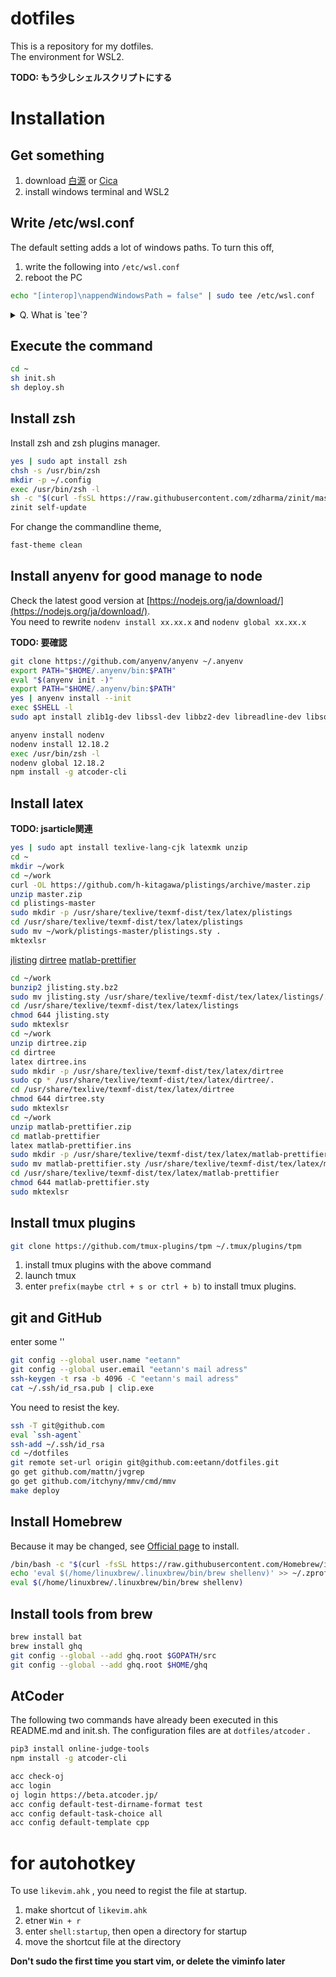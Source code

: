# dotfiles  
This is a repository for my dotfiles.  
The environment for WSL2.

**TODO: もう少しシェルスクリプトにする**

# Installation  
## Get something
1. download [白源](https://github.com/yuru7/HackGen/releases) or 
[Cica](https://github.com/miiton/Cica)
2. install windows terminal and WSL2

## Write /etc/wsl.conf
The default setting adds a lot of windows paths.
To turn this off,
1. write the following into `/etc/wsl.conf`
2. reboot the PC

```sh
echo "[interop]\nappendWindowsPath = false" | sudo tee /etc/wsl.conf
```

<details>
<summary>Q. What is `tee`?</summary>

A command to write the content received from the stdin to the stdout and file.

</details>

## Execute the command

```sh
cd ~
sh init.sh
sh deploy.sh
```

## Install zsh
Install zsh and zsh plugins manager.

```sh
yes | sudo apt install zsh
chsh -s /usr/bin/zsh
mkdir -p ~/.config
exec /usr/bin/zsh -l
sh -c "$(curl -fsSL https://raw.githubusercontent.com/zdharma/zinit/master/doc/install.sh)"
zinit self-update
```

For change the commandline theme, 
```sh
fast-theme clean
```

## Install anyenv for good manage to node
Check the latest good version at 
[https://nodejs.org/ja/download/](https://nodejs.org/ja/download/).  
You need to rewrite `nodenv install xx.xx.x` and `nodenv global xx.xx.x`

**TODO: 要確認**

```sh
git clone https://github.com/anyenv/anyenv ~/.anyenv
export PATH="$HOME/.anyenv/bin:$PATH"
eval "$(anyenv init -)"
export PATH="$HOME/.anyenv/bin:$PATH"
yes | anyenv install --init
exec $SHELL -l
sudo apt install zlib1g-dev libssl-dev libbz2-dev libreadline-dev libsqlite3-dev libffi-dev

anyenv install nodenv
nodenv install 12.18.2
exec /usr/bin/zsh -l
nodenv global 12.18.2
npm install -g atcoder-cli
```

## Install latex
**TODO: jsarticle関連**

```sh
yes | sudo apt install texlive-lang-cjk latexmk unzip
cd ~
mkdir ~/work
cd ~/work
curl -OL https://github.com/h-kitagawa/plistings/archive/master.zip
unzip master.zip
cd plistings-master
sudo mkdir -p /usr/share/texlive/texmf-dist/tex/latex/plistings
cd /usr/share/texlive/texmf-dist/tex/latex/plistings
sudo mv ~/work/plistings-master/plistings.sty .
mktexlsr
```

[jlisting](https://osdn.net/projects/mytexpert/downloads/26068/jlisting.sty.bz2/)
[dirtree](https://ctan.org/tex-archive/macros/generic/dirtree)
[matlab-prettifier](https://www.ctan.org/pkg/matlab-prettifier)


```sh
cd ~/work
bunzip2 jlisting.sty.bz2
sudo mv jlisting.sty /usr/share/texlive/texmf-dist/tex/latex/listings/.
cd /usr/share/texlive/texmf-dist/tex/latex/listings
chmod 644 jlisting.sty
sudo mktexlsr
cd ~/work
unzip dirtree.zip
cd dirtree
latex dirtree.ins
sudo mkdir -p /usr/share/texlive/texmf-dist/tex/latex/dirtree
sudo cp * /usr/share/texlive/texmf-dist/tex/latex/dirtree/.
cd /usr/share/texlive/texmf-dist/tex/latex/dirtree
chmod 644 dirtree.sty
sudo mktexlsr
cd ~/work
unzip matlab-prettifier.zip
cd matlab-prettifier
latex matlab-prettifier.ins
sudo mkdir -p /usr/share/texlive/texmf-dist/tex/latex/matlab-prettifier
sudo mv matlab-prettifier.sty /usr/share/texlive/texmf-dist/tex/latex/matlab-prettifier/.
cd /usr/share/texlive/texmf-dist/tex/latex/matlab-prettifier
chmod 644 matlab-prettifier.sty
sudo mktexlsr
```

## Install tmux plugins

```sh
git clone https://github.com/tmux-plugins/tpm ~/.tmux/plugins/tpm
```

1. install tmux plugins with the above command
2. launch tmux
3. enter `prefix(maybe ctrl + s or ctrl + b)` to install tmux plugins.

## git and GitHub
enter some '<CR>'

```sh
git config --global user.name "eetann"
git config --global user.email "eetann's mail adress"
ssh-keygen -t rsa -b 4096 -C "eetann's mail adress"
cat ~/.ssh/id_rsa.pub | clip.exe
```

You need to resist the key.

```sh
ssh -T git@github.com
eval `ssh-agent`
ssh-add ~/.ssh/id_rsa
cd ~/dotfiles
git remote set-url origin git@github.com:eetann/dotfiles.git
go get github.com/mattn/jvgrep
go get github.com/itchyny/mmv/cmd/mmv
make deploy
```

## Install Homebrew
Because it may be changed, see [Official page](https://brew.sh/) to install.
```sh
/bin/bash -c "$(curl -fsSL https://raw.githubusercontent.com/Homebrew/install/master/install.sh)"
echo 'eval $(/home/linuxbrew/.linuxbrew/bin/brew shellenv)' >> ~/.zprofile
eval $(/home/linuxbrew/.linuxbrew/bin/brew shellenv)
```

## Install tools from brew
```sh
brew install bat
brew install ghq
git config --global --add ghq.root $GOPATH/src
git config --global --add ghq.root $HOME/ghq
```


## AtCoder
The following two commands have already been executed in this README.md and init.sh.
The configuration files are at `dotfiles/atcoder` .

```sh
pip3 install online-judge-tools
npm install -g atcoder-cli
```

```sh
acc check-oj
acc login
oj login https://beta.atcoder.jp/
acc config default-test-dirname-format test
acc config default-task-choice all
acc config default-template cpp
```

# for autohotkey
To use `likevim.ahk` , you need to regist the file at startup.

1. make shortcut of `likevim.ahk`
2. etner `Win + r`
3. enter `shell:startup`, then open a directory for startup
4. move the shortcut file at the directory


**Don't sudo the first time you start vim, or delete the viminfo later**
